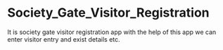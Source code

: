 # Society_Gate_Visitor_Registration
It is society gate visitor registration app with the help of this app we can enter visitor entry and exist details etc.
